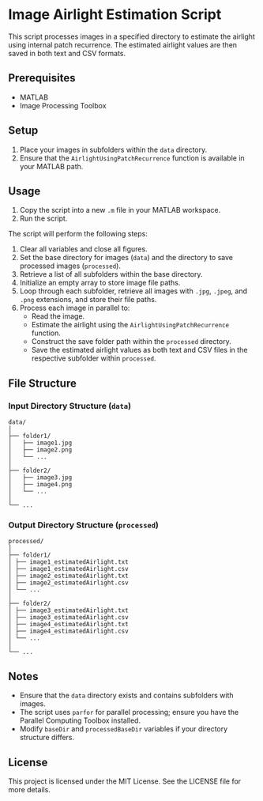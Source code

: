 # Image Airlight Estimation Script

This script processes images in a specified directory to estimate the airlight using internal patch recurrence. The estimated airlight values are then saved in both text and CSV formats.

## Prerequisites

- MATLAB
- Image Processing Toolbox

## Setup

1. Place your images in subfolders within the `data` directory.
2. Ensure that the `AirlightUsingPatchRecurrence` function is available in your MATLAB path.

## Usage

1. Copy the script into a new `.m` file in your MATLAB workspace.
2. Run the script.

The script will perform the following steps:

1. Clear all variables and close all figures.
2. Set the base directory for images (`data`) and the directory to save processed images (`processed`).
3. Retrieve a list of all subfolders within the base directory.
4. Initialize an empty array to store image file paths.
5. Loop through each subfolder, retrieve all images with `.jpg`, `.jpeg`, and `.png` extensions, and store their file paths.
6. Process each image in parallel to:
   - Read the image.
   - Estimate the airlight using the `AirlightUsingPatchRecurrence` function.
   - Construct the save folder path within the `processed` directory.
   - Save the estimated airlight values as both text and CSV files in the respective subfolder within `processed`.

## File Structure

### Input Directory Structure (`data`)

```plaintext
data/
│
├── folder1/
│   ├── image1.jpg
│   ├── image2.png
│   └── ...
│
├── folder2/
│   ├── image3.jpg
│   ├── image4.png
│   └── ...
│
└── ...
```

### Output Directory Structure (`processed`)

```plaintext
processed/
│
├── folder1/
│ ├── image1_estimatedAirlight.txt
│ ├── image1_estimatedAirlight.csv
│ ├── image2_estimatedAirlight.txt
│ ├── image2_estimatedAirlight.csv
│ └── ...
│
├── folder2/
│ ├── image3_estimatedAirlight.txt
│ ├── image3_estimatedAirlight.csv
│ ├── image4_estimatedAirlight.txt
│ ├── image4_estimatedAirlight.csv
│ └── ...
│
└── ...
```

## Notes

- Ensure that the `data` directory exists and contains subfolders with images.
- The script uses `parfor` for parallel processing; ensure you have the Parallel Computing Toolbox installed.
- Modify `baseDir` and `processedBaseDir` variables if your directory structure differs.

## License

This project is licensed under the MIT License. See the LICENSE file for more details.
